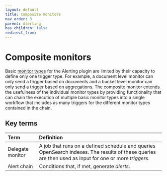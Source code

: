 ```yaml
---
layout: default
title: Composite monitors
nav_order: 3
parent: Alerting
has_children: false
redirect_from:
---
```


# Composite monitors

Basic [monitor types]({{site.url}}{{site.baseurl}}/observing-your-data/alerting/monitors/#monitor-types) for the Alerting plugin are limited by their capacity to define only one trigger type. For example, a document level monitor can only send a trigger based on documents and a bucket level monitor can only send a trigger based on aggregations. The composite monitor extends the usefulness of the individual monitor types by providing functionality that can chain the execution of multiple basic monitor types into a single workflow that includes as many triggers for the different monitor types contained in the chain.

## Key terms

| Term | Definition |
| :--- | :--- |
| Delegate monitor | A job that runs on a defined schedule and queries OpenSearch indexes. The results of these queries are then used as input for one or more *triggers*. |
| Alert chain | Conditions that, if met, generate *alerts*. |